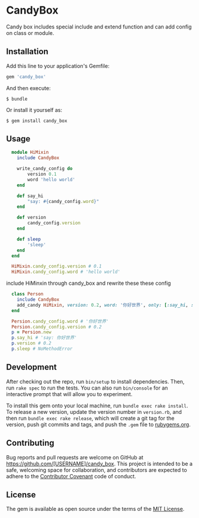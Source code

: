 # CandyBox

Candy box includes special include and extend function and can add config on class or module.

## Installation

Add this line to your application's Gemfile:

```ruby
gem 'candy_box'
```

And then execute:

    $ bundle

Or install it yourself as:

    $ gem install candy_box

## Usage

```ruby
  module HiMixin
    include CandyBox

    write_candy_config do
        version 0.1
        word 'hello world'
    end

    def say_hi
        "say: #{candy_config.word}"
    end

    def version
        candy_config.version
    end

    def sleep
        'sleep'
    end
  end

  HiMixin.candy_config.version # 0.1
  HiMixin.candy_config.word # 'hello world'

```
include HiMinxin through candy_box and rewrite these these config

```ruby
  class Person
    include CandyBox
    add_candy HiMixin, version: 0.2, word: '你好世界', only: [:say_hi, :version]
  end

  Persion.candy_config.word # '你好世界'
  Persion.candy_config.version # 0.2
  p = Persion.new
  p.say_hi # 'say: 你好世界'
  p.version # 0.2
  p.sleep # NoMethodError
```

## Development

After checking out the repo, run `bin/setup` to install dependencies. Then, run `rake spec` to run the tests. You can also run `bin/console` for an interactive prompt that will allow you to experiment.

To install this gem onto your local machine, run `bundle exec rake install`. To release a new version, update the version number in `version.rb`, and then run `bundle exec rake release`, which will create a git tag for the version, push git commits and tags, and push the `.gem` file to [rubygems.org](https://rubygems.org).

## Contributing

Bug reports and pull requests are welcome on GitHub at https://github.com/[USERNAME]/candy_box. This project is intended to be a safe, welcoming space for collaboration, and contributors are expected to adhere to the [Contributor Covenant](http://contributor-covenant.org) code of conduct.


## License

The gem is available as open source under the terms of the [MIT License](http://opensource.org/licenses/MIT).

